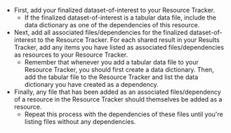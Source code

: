 <!-- Late data standard, low; early data low-->

* First, add your finalized dataset-of-interest to your Resource Tracker.
  * If the finalized dataset-of-interest is a tabular data file, include the data dictionary as one of the dependencies of this resource.
* Next, add all associated files/dependencies for the finalized dataset-of-interest to the Resource Tracker. 
For each shared result in your Results Tracker, add any items you have listed as associated files/dependencies as resources to your Resource Tracker.
  * Remember that whenever you add a tabular data file to your Resource Tracker, you should first create a data dictionary. Then, add the tabular file to the Resource Tracker and list the data dictionary you have created as a dependency.
* Finally, any file that has been added as an associated files/dependency of a resource in the Resource Tracker should themselves be added as a resource.
  * Repeat this process with the dependencies of these files until you're listing files without any dependencies.
